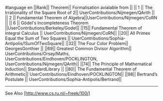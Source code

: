 #language en
||Rank|| Theorem|| Formalisation avialable from ||
|| 1 || The Irrationality of the Square Root of 2|| UserContributions/Nijmegen/QArith ||
|| 2 || Fundamental Theorem of Algebra||UserContributions/Nijmegen/CoRN ||
|| 6 || Gödel's Incompleteness Theorem ||UserContributions/Berkeley/Godel||
||15|| Fundamental Theorem of Integral Calculus || UserContributions/Nijmegen/CoRN||
||20|| All Primes Equal the Sum of Two Squares || UserContributions/Sophia-Antipolis/!SumOfTwoSquare||
||32|| The Four Color Problem|| GeorgesGonthier ||
||69|| Greatest Common Divisor Algorithm|| UserContributions/Orsay/Maths, UserContributions/Eindhoven/POCKLINGTON, UserContributions/Nijmegen/QArith||
||74|| The Principle of Mathematical Induction|| StandardLibrary ||
||80|| The Fundamental Theorem of Arithmetic|| UserContributions/Eindhoven/POCKLINGTON||
||98|| Bertrand’s Postulate || UserContributions/Sophia-Antipolis/Bertrand||

----

See Also [http://www.cs.ru.nl/~freek/100/]
